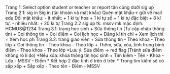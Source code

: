 Trang 1:
	Select option student or teacher or report tận cùng dưới sig up 
 Trang 2.1: sig in
	Sig in (tài khoản và mật khẩu)
	Quên mật khẩu-> gửi về mail edu
	Đổi mật khẩu: 
	- ít nhất: 
        	+ 1 kí tự hoa
		+ 1 kí tự số
		+ 1 kí tự đặc biệt
		+ 8 kí tự.
	- nhiều nhất:
        	+ 20 kí tự 
Trang 2.2 sig up
	tk: mssv
	mk mặc định: HCMUS@1234
Trang 3.1:  trang học sinh
	+ Sửa thông tin (Tự cập nhập thông tin) 
 	+ Coi thông tin
  	+ Coi điểm
   	+ Coi lịch học
    	+ Đăng kí tín chỉ
     	+ Xem lịch thi
      	+ Xem học ph
Trang 3.2: trang giáo viên 
	+ Sửa thông tin
 		- Theo khoa
   		- Theo lớp
 	+ Coi thông tin
  		- Theo khoa
    		- Theo lớp
      	+ Thêm, sửa, xóa, tính trung bình điểm
       		- Theo khoa
	 	- Theo lớp
   		*Lưu ý: Sửa điểm -> red flag (Tránh sửa điểm không rõ lí do)
     		*Nếu xóa: khóa thông tin học sinh
	+ Tìm kiếm 
 		- Tên
   		- Khoa
     		- Lớp
       		- MSSV
	 	- Điểm
   		* Kết hợp 2 đặc tính ở trên ở trên
     		* Trong tìm kiếm sẽ có sắp xếp 
     	+ Sắp xếp
      		- Theo tên
		- Điểm
  		- MSSV
 
     
